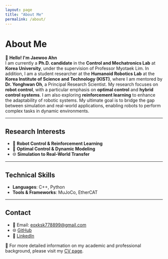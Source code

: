 ```yaml
---
layout: page
title: "About Me"
permalink: /about/
---
```


# About Me
👋 **Hello! I'm Jaewoo Ahn**  
I am currently a **Ph.D. candidate** in the **Control and Mechatronics Lab** at **Korea University**, under the supervision of Professor Myotaek Lim. 
In addition, I am a student researcher at the **Humanoid Robotics Lab** at the **Korea Institute of Science and Technology (KIST)**, where I am mentored by **Dr. Yonghwan Oh**, a Principal Research Scientist.
My research focuses on **robot control**, with a particular emphasis on **optimal control** and **hybrid control systems**. I am also exploring **reinforcement learning** to enhance the adaptability of robotic systems. My ultimate goal is to bridge the gap between simulation and real-world applications, enabling robots to perform complex tasks in dynamic environments.

---

## Research Interests
- 🤖 **Robot Control & Reinforcement Learning**
- 🧠 **Optimal Control & Dynamic Modeling**
- 🌐 **Simulation to Real-World Transfer**

---

## Technical Skills
- **Languages**: C++, Python
- **Tools & Frameworks**: MuJoCo, EtherCAT

---

## Contact
- 📧 Email: eoxksk778899@gmail.com
- 🌐 [GitHub](https://github.com/wooya0130)
- 💼 [LinkedIn](https://linkedin.com/in/yourusername)

📝 For more detailed information on my academic and professional background, please visit my [CV page](./cv/).
